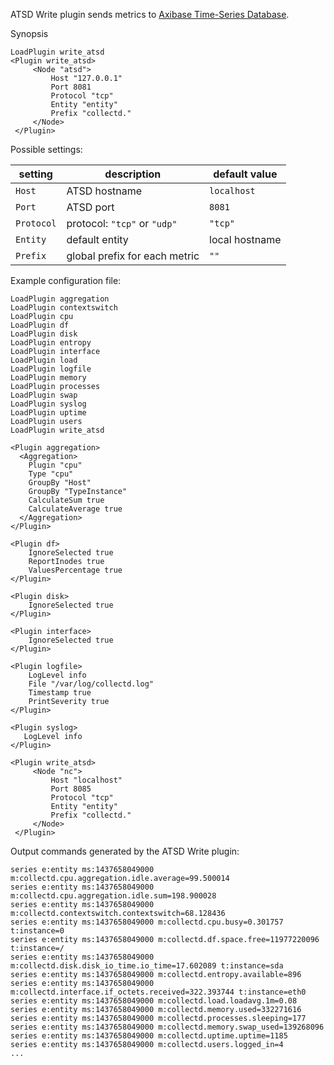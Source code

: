 ATSD Write plugin sends metrics to [Axibase Time-Series Database](https://axibase.com/products/axibase-time-series-database/).

Synopsis

```
LoadPlugin write_atsd
<Plugin write_atsd>
     <Node "atsd">
         Host "127.0.0.1"
         Port 8081
         Protocol "tcp"
         Entity "entity"
         Prefix "collectd."
     </Node>
 </Plugin>
```

Possible settings:

 setting             | description                                                                       | default value
----------------------|-----------------------------------------------------------------------------------|----------------
 `Host`      	      | ATSD hostname                                                                     | `localhost`
 `Port`               | ATSD port                                                                         | `8081`
 `Protocol`           | protocol: `"tcp"` or `"udp"`                                                      | `"tcp"`
 `Entity`             | default entity                                                                    | local hostname
 `Prefix`             | global prefix for each metric                                                     | `""`


Example configuration file:

```
LoadPlugin aggregation
LoadPlugin contextswitch
LoadPlugin cpu
LoadPlugin df
LoadPlugin disk
LoadPlugin entropy
LoadPlugin interface
LoadPlugin load
LoadPlugin logfile
LoadPlugin memory
LoadPlugin processes
LoadPlugin swap
LoadPlugin syslog
LoadPlugin uptime
LoadPlugin users
LoadPlugin write_atsd

<Plugin aggregation>
  <Aggregation>
    Plugin "cpu"
    Type "cpu"
    GroupBy "Host"
    GroupBy "TypeInstance"
    CalculateSum true
    CalculateAverage true
  </Aggregation>
</Plugin>

<Plugin df>
    IgnoreSelected true
    ReportInodes true
    ValuesPercentage true
</Plugin>

<Plugin disk>
    IgnoreSelected true
</Plugin>

<Plugin interface>
    IgnoreSelected true
</Plugin>

<Plugin logfile>
    LogLevel info
    File "/var/log/collectd.log"
    Timestamp true
    PrintSeverity true
</Plugin>

<Plugin syslog>
   LogLevel info
</Plugin>

<Plugin write_atsd>
     <Node "nc">
         Host "localhost"
         Port 8085
         Protocol "tcp"
         Entity "entity"
         Prefix "collectd."
     </Node>
 </Plugin>
```

Output commands generated by the ATSD Write plugin:

```
series e:entity ms:1437658049000 m:collectd.cpu.aggregation.idle.average=99.500014
series e:entity ms:1437658049000 m:collectd.cpu.aggregation.idle.sum=198.900028
series e:entity ms:1437658049000 m:collectd.contextswitch.contextswitch=68.128436
series e:entity ms:1437658049000 m:collectd.cpu.busy=0.301757 t:instance=0
series e:entity ms:1437658049000 m:collectd.df.space.free=11977220096 t:instance=/
series e:entity ms:1437658049000 m:collectd.disk.disk_io_time.io_time=17.602089 t:instance=sda
series e:entity ms:1437658049000 m:collectd.entropy.available=896
series e:entity ms:1437658049000 m:collectd.interface.if_octets.received=322.393744 t:instance=eth0
series e:entity ms:1437658049000 m:collectd.load.loadavg.1m=0.08
series e:entity ms:1437658049000 m:collectd.memory.used=332271616
series e:entity ms:1437658049000 m:collectd.processes.sleeping=177
series e:entity ms:1437658049000 m:collectd.memory.swap_used=139268096
series e:entity ms:1437658049000 m:collectd.uptime.uptime=1185
series e:entity ms:1437658049000 m:collectd.users.logged_in=4
...
```

